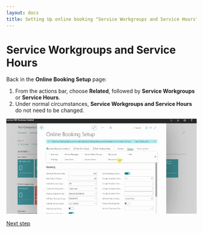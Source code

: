 ```yaml
---
layout: docs
title: Setting Up online booking "Service Workgroups and Service Hours"
---
```


# Service Workgroups and Service Hours
Back in the **Online Booking Setup** page:
1. From the actions bar, choose **Related**, followed by **Service Workgroups** or **Service Hours**.
2. Under normal circumstances, **Service Workgroups and Service Hours** do not need to be changed.

![](media/garagehive-onlinebooking-service-workgroups-and-service-hours1.gif)


[Next step](/docs/garagehive-onlinebooking-resources.html)